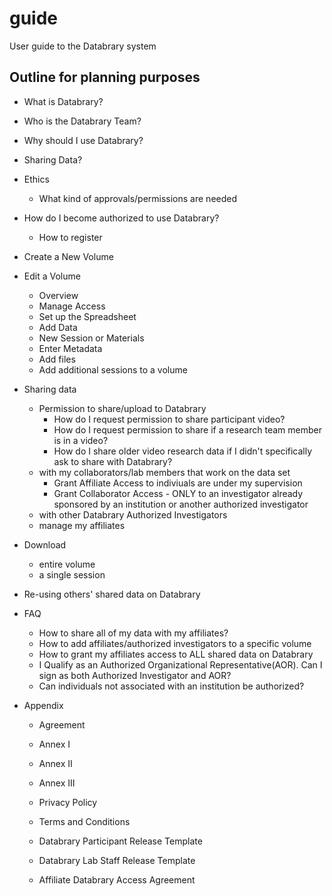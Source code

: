 # guide
User guide to the Databrary system

## Outline for planning purposes

- What is Databrary?
- Who is the Databrary Team?
- Why should I use Databrary?
- Sharing Data?

- Ethics
  - What kind of approvals/permissions are needed

- How do I become authorized to use Databrary?
  - How to register

- Create a New Volume

- Edit a Volume

  - Overview
  - Manage Access
  - Set up the Spreadsheet
  - Add Data
  - New Session or Materials
  - Enter Metadata
  - Add files
  - Add additional sessions to a volume

- Sharing data

  - Permission to share/upload to Databrary
    - How do I request permission to share participant video?  
    - How do I request permission to share if a research team member is in a video?  
    - How do I share older video research data if I didn't specifically ask to share with Databrary?  
  - with my collaborators/lab members that work on the data set
    - Grant Affiliate Access to indiviuals are under my supervision
    - Grant Collaborator Access - ONLY to an investigator already sponsored by an institution or another authorized investigator
  - with other Databrary Authorized Investigators
  - manage my affiliates
  
- Download
  - entire volume
  - a single session
  
- Re-using others' shared data on Databrary

- FAQ


  - How to share all of my data with my affiliates?
  - How to add affiliates/authorized investigators to a specific volume
  - How to grant my affiliates access to ALL shared data on Databrary
  - I Qualify as an Authorized Organizational Representative(AOR). Can I sign as both Authorized Investigator and AOR?
  - Can individuals not associated with an institution be authorized?

- Appendix  

  - Agreement  
  - Annex I  
  - Annex II  
  - Annex III  
  - Privacy Policy
  - Terms and Conditions
  
  - Databrary Participant Release Template
  - Databrary Lab Staff Release Template
  - Affiliate Databrary Access Agreement
